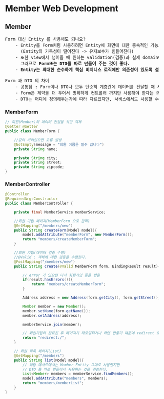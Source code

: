 # Member Web Development
## Member
<pre>
Form 대신 Entity 를 사용해도 되나요?
    - Entity를 Form처럼 사용하려면 Entity에 화면에 대한 종속적인 기능도 추가해야한다.
      (Entity의 가독성이 떨어진다 -> 유지보수가 힘들어진다)
    - 또한 view에서 넘어올 때 원하는 validation(검증)과 실제 domain이 원하는 validation(검증)은 다를 수 있다.
      그러므로 <b>Form또는 DTO를 따로 만들어 주는 것이 좋다.</b>
    - <b>Entity는 최대한 순수하게 핵심 비지니스 로직에만 의존성이 있도록 설계</b>해야한다.

Form 과 DTO 의 차이
    - 공통점 : Form이나 DTO나 모두 단순히 계층간에 데이터를 전달할 때 사용한다.
    - Form은 제약을 더 두어서 명확하게 컨트롤러 까지만 사용해야 한다는 의미를 둔다.
    - DTO는 어디에 정의해두는가에 따라 다르겠지만, 서비스에서도 사용할 수 있고, 리포지토리에서도 사용할 수 있다.
</pre>
### MemberForm
```java
// 회원(Member)의 데이터 전달을 위한 객체
@Getter @Setter
public class MemberForm {

    //값이 비어있으면 오류 발생
    @NotEmpty(message = "회원 이름은 필수 입니다")
    private String name;

    private String city;
    private String street;
    private String zipcode;
}
```
### MemberController
```java
@Controller
@RequiredArgsConstructor
public class MemberController {

    private final MemberService memberService;

    //회원 가입 페이지(MemberForm 으로 관리)
    @GetMapping("/members/new")
    public String createForm(Model model){
        model.addAttribute("memberForm", new MemberForm());
        return "members/createMemberForm";
    }

    //회원 가입(데이터 검증 수행)
    //@Valid : 객체에 대한 검증을 수행한다.
    @PostMapping("/members/new")
    public String create(@Valid MemberForm form, BindingResult result){

        // error 가 있으면 다시 회원가입 폼을 반환
        if(result.hasErrors()){
            return "members/createMemberForm";
        }

        Address address = new Address(form.getCity(), form.getStreet(), form.getZipcode());

        Member member = new Member();
        member.setName(form.getName());
        member.setAddress(address);

        memberService.join(member);

        // 회원가입이 완료된 후 페이지가 재로딩되거나 하면 안좋기 떄문에 redirect 로 첫 페이지로 이동한다.
        return "redirect:/";
    }

    // 회원 목록 페이지(List)
    @GetMapping("/members")
    public String list(Model model){
        // 해당 메서드에서는 Member Entity 그대로 사용했지만
        // DTO 를 따로 만들어서 사용하는 것을 권장한다.
        List<Member> members = memberService.findMembers();
        model.addAttribute("members", members);
        return "members/memberList";
    }
}
```
